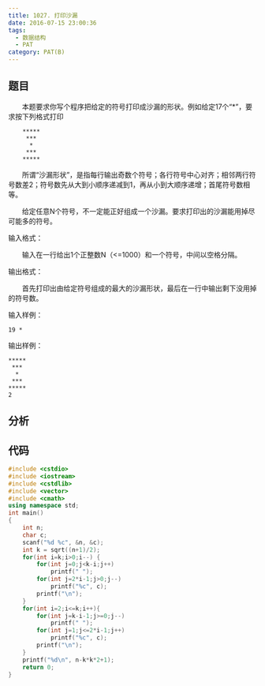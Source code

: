 ```yaml
---
title: 1027. 打印沙漏
date: 2016-07-15 23:00:36
tags: 
  - 数据结构
  - PAT
category: PAT(B)
---
```


题目
---
&emsp;&emsp;本题要求你写个程序把给定的符号打印成沙漏的形状。例如给定17个“*”，要求按下列格式打印

		*****
		 ***
		  *
		 ***
		*****

	   
&emsp;&emsp;所谓“沙漏形状”，是指每行输出奇数个符号；各行符号中心对齐；相邻两行符号数差2；符号数先从大到小顺序递减到1，再从小到大顺序递增；首尾符号数相等。

&emsp;&emsp;给定任意N个符号，不一定能正好组成一个沙漏。要求打印出的沙漏能用掉尽可能多的符号。

输入格式：

&emsp;&emsp;输入在一行给出1个正整数N（<=1000）和一个符号，中间以空格分隔。

输出格式：

&emsp;&emsp;首先打印出由给定符号组成的最大的沙漏形状，最后在一行中输出剩下没用掉的符号数。
<!--more-->
输入样例：

	19 *
输出样例：

	*****
	 ***
	  *
	 ***
	*****
	2


分析
---

代码
---
```C++
#include <cstdio>
#include <iostream>
#include <cstdlib>
#include <vector>
#include <cmath>
using namespace std;
int main()
{
    int n;
    char c;
    scanf("%d %c", &n, &c);
    int k = sqrt((n+1)/2);
    for(int i=k;i>0;i--) {
        for(int j=0;j<k-i;j++)
            printf(" ");
        for(int j=2*i-1;j>0;j--)
            printf("%c", c);
        printf("\n");
    }
    for(int i=2;i<=k;i++){
        for(int j=k-i-1;j>=0;j--)
            printf(" ");
        for(int j=1;j<=2*i-1;j++)
            printf("%c", c);
        printf("\n");
    }
    printf("%d\n", n-k*k*2+1);
    return 0;
}
```